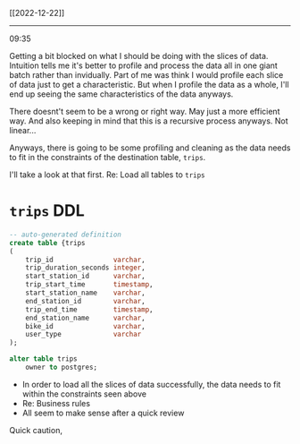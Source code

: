 [[2022-12-22]]

---
09:35

Getting a bit blocked on what I should be doing with the slices of data. Intuition tells me it's better to profile and process the data all in one giant batch rather than invidually. Part of me was think I would profile each slice of data just to get a characteristic. But when I profile the data as a whole, I'll end up seeing the same characteristics of the data anyways.

There doesnt't seem to be a wrong or right way. May just a more efficient way. And also keeping in mind that this is a recursive process anyways. Not linear...

Anyways, there is going to be some profiling and cleaning as the data needs to fit in the constraints of the destination table, `trips`.

I'll take a look at that first. Re: Load all tables to `trips`

# `trips` DDL

``` sql
-- auto-generated definition
create table {trips
(
    trip_id               varchar,
    trip_duration_seconds integer,
    start_station_id      varchar,
    trip_start_time       timestamp,
    start_station_name    varchar,
    end_station_id        varchar,
    trip_end_time         timestamp,
    end_station_name      varchar,
    bike_id               varchar,
    user_type             varchar
);

alter table trips
    owner to postgres;
```

- In order to load all the slices of data successfully, the data needs to fit within the constraints seen above
- Re: Business rules
- All seem to make sense after a quick review

Quick caution, 